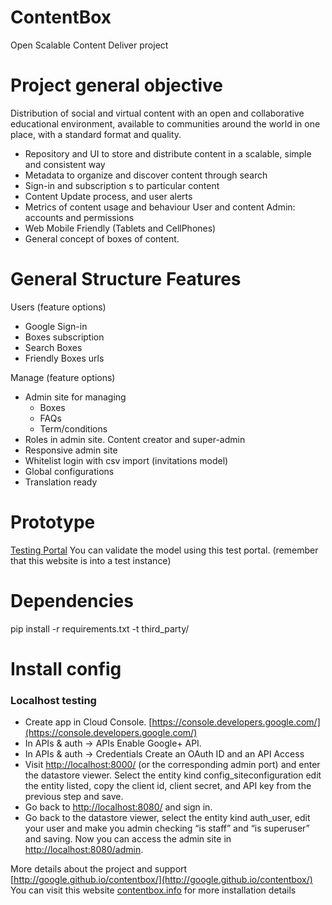 ContentBox
==========

Open Scalable Content Deliver project

# Project general objective

Distribution of social and virtual content with an open and collaborative educational environment, available
to communities around the world in one place, with a standard format and quality.

* Repository and UI to store and distribute content in a scalable, simple and consistent way
* Metadata to organize and discover content through search
* Sign-in and subscription s to particular content
* Content Update process, and user alerts
* Metrics of content usage and behaviour User and content Admin: accounts and permissions
* Web Mobile Friendly (Tablets and CellPhones)
* General concept of boxes of content.

# General Structure Features

Users (feature options)

* Google Sign-in
* Boxes subscription
* Search Boxes
* Friendly Boxes urls

Manage (feature options)

* Admin site for managing
    * Boxes
    * FAQs
    * Term/conditions
* Roles in admin site. Content creator and super-admin
* Responsive admin site
* Whitelist login with csv import (invitations model)
* Global configurations
* Translation ready


# Prototype
[Testing Portal](https://scalable-content-delivery-test.appspot.com/)
You can validate the model using this test portal. (remember that this website is into a test instance)

# Dependencies

pip install -r requirements.txt -t third_party/

# Install config

### Localhost testing
* Create app in Cloud Console. [https://console.developers.google.com/](https://console.developers.google.com/)
* In APIs & auth -> APIs Enable Google+ API.
* In APIs & auth -> Credentials Create an OAuth ID and an API Access
* Visit [http://localhost:8000/](http://localhost:8000/) (or the corresponding admin port) and enter the datastore 
viewer. Select the entity kind config_siteconfiguration edit the entity listed, copy the client id, client secret, 
and API key from the previous step and save.
* Go back to [http://localhost:8080/](http://localhost:8080/) and sign in.
* Go back to the datastore viewer, select the entity kind auth_user, edit your user and make you admin checking 
“is staff” and “is superuser” and saving. Now you can access the admin site in [http://localhost:8080/admin](http://localhost:8080/admin).

More details about the project and support [http://google.github.io/contentbox/](http://google.github.io/contentbox/)
You can visit this website [contentbox.info](https://sites.google.com/site/contentboxcommunity/) for more installation details
